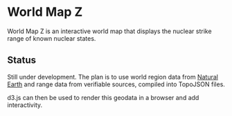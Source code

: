 World Map Z
===========

World Map Z is an interactive world map that displays the nuclear strike range of known nuclear
states.

Status
------
Still under development. The plan is to use world region data from [Natural Earth](http://naturalearthdata.com)
and range data from verifiable sources, compiled into TopoJSON files.

d3.js can then be used to render this geodata in a browser and add interactivity.
